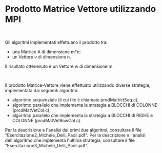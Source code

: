# Prodotto Matrice Vettore utilizzando MPI

<br>

Gli algoritmi implementati effettuano il prodotto tra:
* una Matrice A di dimensione m*n; 
* un Vettore v di dimensione n.

Il risultato ottenenuto è un Vettore w di dimensione m.

<br>

Il prodotto Matrice-Vettore viene effettuato utilizzando diverse strategie, implementata dai seguenti algoritmi:
* algoritmo sequenziale (il cui file è chiamato prodMatVetSeq.c);
* algoritmo parallelo che implementa la strategia a BLOCCHI di COLONNE (prodMatVetCol.c);
* algoritmo parallelo che implementa la strategia a BLOCCHI di RIGHE e COLONNE (prodMatVetRowCol.c).

Per la descrizione e l'analisi dei primi due algoritmi, consultare il file "Esercitazione2_Michele_Delli_Paoli.pdf".
Per la descrizione e l'analisi dell'algoritmo che implementa l'ultima strategia, consultare il file "Esercitazione3_Michele_Delli_Paoli.pdf".

